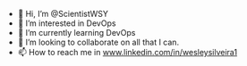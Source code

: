 - 👋 Hi, I’m @ScientistWSY
- 👀 I’m interested in DevOps
- 🌱 I’m currently learning DevOps
- 💞️ I’m looking to collaborate on all that I can.
- 📫 How to reach me in www.linkedin.com/in/wesleysilveira1

<!---
ScientistWsy is a ✨ special ✨ repository because its `README.md` (this file) appears on your GitHub profile.
You can click the Preview link to take a look at your changes.
--->
